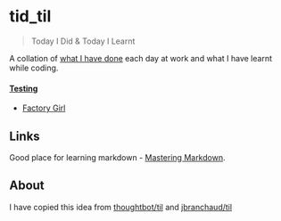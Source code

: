 # tid_til
> Today I Did & Today I Learnt

A collation of [what I have done](tid.md) each day at work and what I have learnt while coding.

#### [Testing](/testing)
- [Factory Girl](/testing/factory_girl.md)


## Links

Good place for learning markdown - [Mastering Markdown](https://guides.github.com/features/mastering-markdown/).

## About

I have copied this idea from [thoughtbot/til](https://github.com/thoughtbot/til) and [jbranchaud/til](https://github.com/jbranchaud/til)

